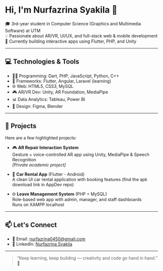 # Hi, I'm Nurfazrina Syakila 👋

🎓 3rd-year student in Computer Science (Graphics and Multimedia Software) at UTM  
💡 Passionate about AR/VR, UI/UX, and full-stack web & mobile development  
🔧 Currently building interactive apps using Flutter, PHP, and Unity  

---

## 💻 Technologies & Tools

- 🧑‍💻 Programming: Dart, PHP, JavaScript, Python, C++
- 📱 Frameworks: Flutter, Angular, Laravel (learning)
- 🌐 Web: HTML5, CSS3, MySQL
- 🎮 AR/VR Dev: Unity, AR Foundation, MediaPipe
- 📊 Data Analytics: Tableau, Power BI
- 🎨 Design: Figma, Blender

---

## 📂 Projects

Here are a few highlighted projects:

- 🎮 **AR Repair Interaction System**  
  Gesture + voice-controlled AR app using Unity, MediaPipe & Speech Recognition  
  _[Private academic project]_

- 📱 **Car Rental App** (Flutter - Android)  
  A clean UI car rental application with booking features (find the apk download link in AppDev repo)   

- 🌐 **Leave Management System** (PHP + MySQL)  
  Role-based web app with admin, manager, and staff dashboards  
  Runs on XAMPP localhost

---

## 📫 Let's Connect

- 📧 Email: nurfazrina0450@gmail.com
- 💼 LinkedIn: [Nurfazrina Syakila]([https://www.linkedin.com/in/nurfazrina-syakila/])  

---

> “Keep learning, keep building — creativity and code go hand in hand.” 🚀
